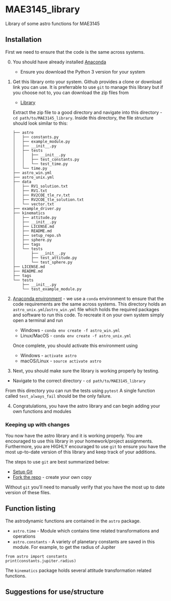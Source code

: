 # MAE3145_library

Library of some astro functions for MAE3145

## Installation

First we need to ensure that the code is the same across systems.

0. You should have already installed [Anaconda](https://www.anaconda.com/download/) 

    * Ensure you download the Python 3 version for your system

1. Get this library onto your system. Github provides a clone or download link you can use. 
It is preferrable to use `git` to manage this library but if you choose not to, you can download the zip files from

    * [Library](https://github.com/fdcl-gwu/MAE3145_library/archive/master.zip)

    Extract the zip file to a good directory and navigate into this directory - `cd path/to/MAE3145_library`.
    Inside this directory, the file structure should look similar to this:

    ~~~
    ├── astro
    │   ├── constants.py
    │   ├── example_module.py
    │   ├── __init__.py
    │   ├── tests
    │   │   ├── __init__.py
    │   │   ├── test_constants.py
    │   │   └── test_time.py
    │   └── time.py
    ├── astro_win.yml
    ├── astro_unix.yml
    ├── data
    │   ├── RV1_solution.txt
    │   ├── RV1.txt
    │   ├── RV2COE_tle_rv.txt
    │   ├── RV2COE_tle_solution.txt
    │   └── vector.txt
    ├── example_driver.py
    ├── kinematics
    │   ├── attitude.py
    │   ├── __init__.py
    │   ├── LICENSE.md
    │   ├── README.md
    │   ├── setup_repo.sh
    │   ├── sphere.py
    │   ├── tags
    │   └── tests
    │       ├── __init__.py
    │       ├── test_attitude.py
    │       └── test_sphere.py
    ├── LICENSE.md
    ├── README.md
    ├── tags
    └── tests
        ├── __init__.py
        └── test_example_module.py
    ~~~

2. [Anaconda environment](https://conda.io/docs/user-guide/tasks/manage-environments.html#) - we use a `conda` environment to ensure that the code requirements are the same across systems. 
This directory holds an `astro_unix.yml`/`astro_win.yml` file which holds the required packages and software to run this code.
To recreate it on your own system simply open a terminal and run

    * Windows - `conda env create -f astro_win.yml` 
    * Linux/MacOS - `conda env create -f astro_unix.yml`

    Once complete, you should activate this environment using

    * Windows - `activate astro`
    * macOS/Linux - `source activate astro`

3. Next, you should make sure the library is working properly by testing. 

* Navigate to the correct directory - `cd path/to/MAE3145_library`

From this directory you can run the tests using `pytest`
A single function called `test_always_fail` should be the only failure.

4. Congratulations, you have the astro library and can begin adding your own functions and modules

### Keeping up with changes

You now have the astro library and it is working properly. 
You are encouraged to use this library in your homework/project assignments. 
Furthermore, you are HIGHLY encouraged to use `git` to ensure you have the most up-to-date version of this library and keep track of your additions. 

The steps to use `git` are best summarized below:

* [Setup Git](https://help.github.com/articles/set-up-git/)
* [Fork the repo](https://help.github.com/articles/fork-a-repo/) - create your own copy

Without `git` you'll need to manually verify that you have the most up to date version of these files.

## Function listing

The astrodynamic functions are contained in the `astro` package.
 
* `astro.time` - Module which contains time related transformations and operations
* `astro.constants` - A variety of planetary constants are saved in this module. 
For example, to get the radius of Jupiter

~~~
from astro import constants
print(constants.jupiter.radius)
~~~

The `kinematics` package holds several attitude transformation related functions.

## Suggestions for use/structure

